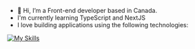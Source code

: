 - 👋 Hi, I’m a Front-end developer based in Canada. 
- I'm currently learning TypeScript and NextJS 
- I love building applications using the following technologies:

[![My Skills](https://skillicons.dev/icons?i=js,html,css,express,figma,git,github,nextjs,postman,react,redux,tailwind,vscode)](https://skillicons.dev)

